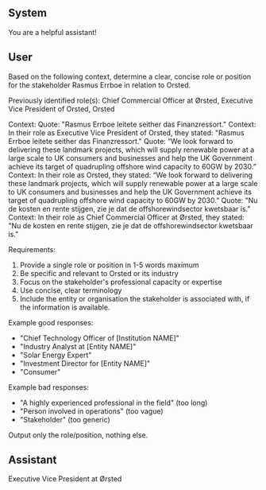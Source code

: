 ## System

You are a helpful assistant!

## User


Based on the following context, determine a clear, concise role or position for the stakeholder Rasmus Errboe in relation to Orsted.

Previously identified role(s): Chief Commercial Officer at Ørsted, Executive Vice President of Orsted, Orsted

Context:
Quote: "Rasmus Errboe leitete seither das Finanzressort."
Context: In their role as Executive Vice President of Orsted, they stated: "Rasmus Errboe leitete seither das Finanzressort."
Quote: “We look forward to delivering these landmark projects, which will supply renewable power at a large scale to UK consumers and businesses and help the UK Government achieve its target of quadrupling offshore wind capacity to 60GW by 2030.”
Context: In their role as Orsted, they stated: “We look forward to delivering these landmark projects, which will supply renewable power at a large scale to UK consumers and businesses and help the UK Government achieve its target of quadrupling offshore wind capacity to 60GW by 2030.”
Quote: "Nu de kosten en rente stijgen, zie je dat de offshore­windsector kwetsbaar is."
Context: In their role as Chief Commercial Officer at Ørsted, they stated: "Nu de kosten en rente stijgen, zie je dat de offshore­windsector kwetsbaar is."

Requirements:
1. Provide a single role or position in 1-5 words maximum
2. Be specific and relevant to Orsted or its industry
3. Focus on the stakeholder's professional capacity or expertise
4. Use concise, clear terminology
5. Include the entity or organisation the stakeholder is associated with, if the information is available.

Example good responses:
- "Chief Technology Officer of [Institution NAME]"
- "Industry Analyst at [Entity NAME]"
- "Solar Energy Expert"
- "Investment Director for [Entity NAME]"
- "Consumer"

Example bad responses:
- "A highly experienced professional in the field" (too long)
- "Person involved in operations" (too vague)
- "Stakeholder" (too generic)

Output only the role/position, nothing else.


## Assistant

Executive Vice President at Ørsted


